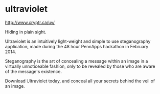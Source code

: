 ultraviolet
===========

http://www.cryptr.ca/uv/

Hiding in plain sight.

Ultraviolet is an intuitively light-weight and simple to use steganography application, made during the 48 hour PennApps hackathon in February 2014. 

Steganography is the art of concealing a message within an image in a virtually unnoticeable fashion, only to be revealed by those who are aware of the message's existence.

Download Ultraviolet today, and conceal all your secrets behind the veil of an image.
